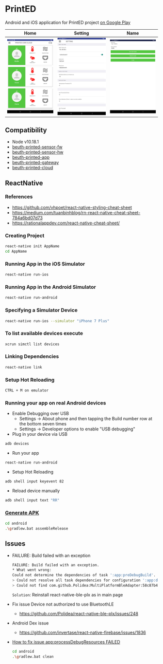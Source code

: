 # PrintED

Android and iOS application for PrintED project [on Google Play](https://play.google.com/store/apps/details?id=com.printedapp)

Home                           |  Setting                          | Name
:-----------------------------:|:---------------------------------:|:----------------------------------:
![](design/ui/home-screen.jpg) | ![](design/ui/setting-screen.jpg) | ![](design/ui/name-screen.jpg)

## Compatibility

- Node v10.18.1
- [beuth-printed-sensor-fw](https://github.com/pdt590/beuth-printed-sensor-fw)
- [beuth-printed-sensor-hw](https://github.com/pdt590/beuth-printed-sensor-hw)
- [beuth-printed-app](https://github.com/pdt590/beuth-printed-app)
- [beuth-printed-gateway](https://github.com/pdt590/beuth-printed-gateway)
- [beuth-printed-cloud](https://github.com/pdt590/beuth-printed-cloud)

## ReactNative

### References

- https://github.com/vhpoet/react-native-styling-cheat-sheet
- https://medium.com/tuanbinhblog/rn-react-native-cheat-sheet-784a6bd07d73
- https://rationalappdev.com/react-native-cheat-sheet/ 

### Creating Project

```bash
react-native init AppName
cd AppName
```

### Running App in the iOS Simulator

```bash
react-native run-ios
```

### Running App in the Android Simulator

```bash
react-native run-android
```

### Specifying a Simulator Device

```bash
react-native run-ios --simulator "iPhone 7 Plus"
```

### To list available devices execute

```bash
xcrun simctl list devices
```

### Linking Dependencies

```bash
react-native link
```

### Setup Hot Reloading

```bash
CTRL + M on emulator
```

### Running your app on real Android devices

- Enable Debugging over USB
  - Settings → About phone and then tapping the Build number row at the bottom seven times
  - Settings → Developer options to enable "USB debugging"
- Plug in your device via USB

```bash  
adb devices
```

- Run your app

```bash
react-native run-android
```

- Setup Hot Reloading

```bash
adb shell input keyevent 82
```

- Reload device manually

```bash
adb shell input text "RR"
```

### [Generate APK](https://www.instamobile.io/android-development/generate-react-native-release-build-android/)

```bash
cd android
.\gradlew.bat assembleRelease
```

## Issues

- FAILURE: Build failed with an exception

  ```bash
  FAILURE: Build failed with an exception.
  * What went wrong:
  Could not determine the dependencies of task ':app:preDebugBuild'.
  > Could not resolve all task dependencies for configuration ':app:debugRuntimeClasspath'.
  > Could not find com.github.Polidea:MultiPlatformBleAdapter:58c87b49f12f4a5ab6f7af31f8085249e206400a.
  ```

  `Solution`: Reinstall react-native-ble-plx as in main page

- Fix issue Device not authorized to use BluetoothLE
  - https://github.com/Polidea/react-native-ble-plx/issues/248

- Android Dex issue
  - https://github.com/invertase/react-native-firebase/issues/1836

- [How to fix issue app:processDebugResources FAILED](https://github.com/oblador/react-native-vector-icons/issues/429)

  ```bash
  cd android
  .\gradlew.bat clean
  ```

